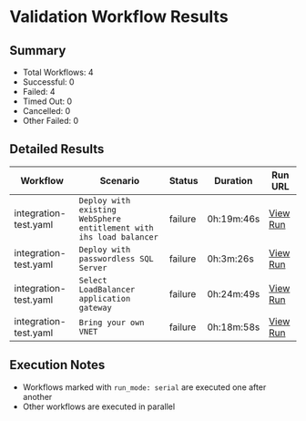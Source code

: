 # Validation Workflow Results

## Summary
- Total Workflows: 4
- Successful: 0
- Failed: 4
- Timed Out: 0
- Cancelled: 0
- Other Failed: 0

## Detailed Results

| Workflow | Scenario | Status | Duration | Run URL |
|----------|----------|---------|-----------|----------|
| integration-test.yaml | `Deploy with existing WebSphere entitlement with ihs load balancer` | failure | 0h:19m:46s | [View Run](https://github.com/WASdev/azure.websphere-traditional.cluster/actions/runs/17443350122) |
| integration-test.yaml | `Deploy with passwordless SQL Server` | failure | 0h:3m:26s | [View Run](https://github.com/WASdev/azure.websphere-traditional.cluster/actions/runs/17443353172) |
| integration-test.yaml | `Select LoadBalancer application gateway` | failure | 0h:24m:49s | [View Run](https://github.com/WASdev/azure.websphere-traditional.cluster/actions/runs/17443355973) |
| integration-test.yaml | `Bring your own VNET` | failure | 0h:18m:58s | [View Run](https://github.com/WASdev/azure.websphere-traditional.cluster/actions/runs/17443358564) |


## Execution Notes
- Workflows marked with `run_mode: serial` are executed one after another
- Other workflows are executed in parallel
